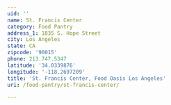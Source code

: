 ```yaml
---
uid: ''
name: St. Francis Center
category: Food Pantry
address_1: 1835 S. Hope Street
city: Los Angeles
state: CA
zipcode: '90015'
phone: 213.747.5347
latitude: '34.0339876'
longitude: '-118.2697209'
title: 'St. Francis Center, Food Oasis Los Angeles'
uri: /food-pantry/st-francis-center/

---
```

